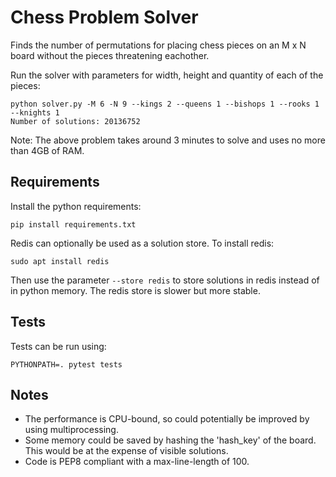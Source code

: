 # Chess Problem Solver
Finds the number of permutations for placing chess pieces on an M x N board without the pieces threatening eachother.

Run the solver with parameters for width, height and quantity of each of the pieces:
```
python solver.py -M 6 -N 9 --kings 2 --queens 1 --bishops 1 --rooks 1 --knights 1
Number of solutions: 20136752
```
Note: The above problem takes around 3 minutes to solve and uses no more than 4GB of RAM.


## Requirements
Install the python requirements:
```
pip install requirements.txt
```

Redis can optionally be used as a solution store. To install redis:
```
sudo apt install redis
```
Then use the parameter `--store redis` to store solutions in redis instead of in python memory.
The redis store is slower but more stable.


## Tests
Tests can be run using:
```
PYTHONPATH=. pytest tests
```

## Notes
* The performance is CPU-bound, so could potentially be improved by using multiprocessing.
* Some memory could be saved by hashing the 'hash_key' of the board. This would be at the expense of visible solutions.
* Code is PEP8 compliant with a max-line-length of 100.
